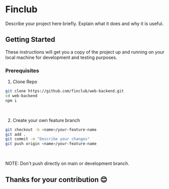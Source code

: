 # Finclub

Describe your project here briefly. Explain what it does and why it is useful.

## Getting Started

These instructions will get you a copy of the project up and running on your local machine for development and testing purposes.

### Prerequisites

1. Clone Repo
```bash
git clone https://github.com/finclub/web-backend.git
cd web-backend
npm i
```
<br>

2. Create your own feature branch
```bash
git checkout -b <name>/your-feature-name
git add .
git commit -m "Describe your changes"
git push origin <name>/your-feature-name
```
<br>

NOTE: Don't push directly on main or development branch.

## Thanks for your contribution 😊
